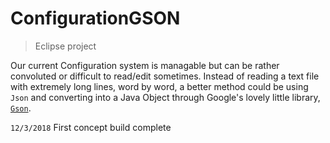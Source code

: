 # ConfigurationGSON

> Eclipse project

Our current Configuration system is managable but can be rather convoluted or difficult to read/edit sometimes.
Instead of reading a text file with extremely long lines, word by word, a better method could be using `Json` and converting into a Java Object through Google's lovely little library, [`Gson`](https://github.com/google/gson).


`12/3/2018` First concept build complete